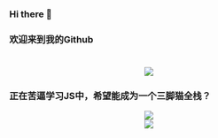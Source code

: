 ### Hi there 👋

### 欢迎来到我的Github


<h1 align="center"> <img src="https://readme-typing-svg.herokuapp.com/?lines=无论过去，不问将来&center=true&size=27"> </a> </h1>

### 正在苦逼学习JS中，希望能成为一个三脚猫全栈？

<div align="center">
  <img src="https://cdn.jsdelivr.net/gh/sun0225SUN/sun0225SUN/assets/images/coding.gif" /><br>
</div>

<div align="center"> <img src="https://github-readme-stats.vercel.app/api/top-langs/?username=sun0225SUN&hide_title=true&hide_border=true&layout=compact&langs_count=6&text_color=000&icon_color=fff&bg_color=0,52fa5a,4dfcff,c64dff&theme=graywhite" /> </div>



<!--
**Guan612/Guan612** is a ✨ _special_ ✨ repository because its `README.md` (this file) appears on your GitHub profile.

Here are some ideas to get you started:

- 🔭 I’m currently working on ...
- 🌱 I’m currently learning ...
- 👯 I’m looking to collaborate on ...
- 🤔 I’m looking for help with ...
- 💬 Ask me about ...
- 📫 How to reach me: ...
- 😄 Pronouns: ...
- ⚡ Fun fact: ...
-->
